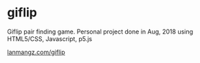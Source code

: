 # giflip
Giflip pair finding game. Personal project done in Aug, 2018 using HTML5/CSS, Javascript, p5.js

[lanmangz.com/giflip](https://www.lanmangz.com/giflip)
